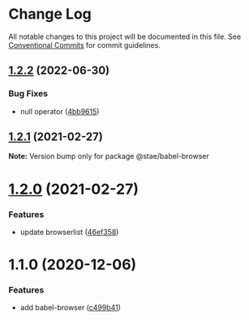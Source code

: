 # Change Log

All notable changes to this project will be documented in this file.
See [Conventional Commits](https://conventionalcommits.org) for commit guidelines.

## [1.2.2](https://github.com/staeco/modules/compare/@stae/babel-browser@1.2.1...@stae/babel-browser@1.2.2) (2022-06-30)


### Bug Fixes

* null operator ([4bb9615](https://github.com/staeco/modules/commit/4bb96153dac5d0bc51810300d533c053e19f7348))





## [1.2.1](https://github.com/staeco/modules/compare/@stae/babel-browser@1.2.0...@stae/babel-browser@1.2.1) (2021-02-27)

**Note:** Version bump only for package @stae/babel-browser





# [1.2.0](https://github.com/staeco/modules/compare/@stae/babel-browser@1.1.0...@stae/babel-browser@1.2.0) (2021-02-27)


### Features

* update browserlist ([46ef358](https://github.com/staeco/modules/commit/46ef35836c1b553afa153c7da3b801beb5d93eed))





# 1.1.0 (2020-12-06)


### Features

* add babel-browser ([c499b41](https://github.com/staeco/modules/commit/c499b413aca0d5008666bb32cff3a58353f134b9))
